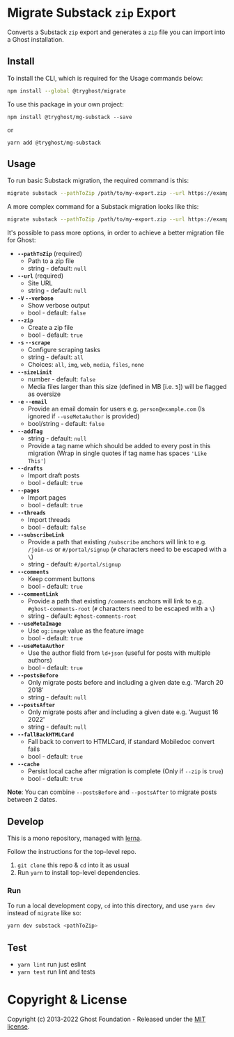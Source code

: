 # Migrate Substack `zip` Export

Converts a Substack `zip` export and generates a `zip` file you can import into a Ghost installation.


## Install

To install the CLI, which is required for the Usage commands below:

```sh
npm install --global @tryghost/migrate
```

To use this package in your own project:

`npm install @tryghost/mg-substack --save`

or

`yarn add @tryghost/mg-substack`


## Usage

To run basic Substack migration, the required command is this:

```sh
migrate substack --pathToZip /path/to/my-export.zip --url https://example.com
```

A more complex command for a Substack migration looks like this:

```sh
migrate substack --pathToZip /path/to/my-export.zip --url https://example.com --email 'person@example.com' --drafts false
```

It's possible to pass more options, in order to achieve a better migration file for Ghost:

- **`--pathToZip`** (required)
    - Path to a zip file
    - string - default: `null`
- **`--url`** (required)
    - Site URL
    - string - default: `null`  
- **`-V` `--verbose`** 
    - Show verbose output
    - bool - default: `false`
- **`--zip`** 
    - Create a zip file
    - bool - default: `true`
- **`-s` `--scrape`** 
    - Configure scraping tasks
    - string - default: `all` 
    - Choices: `all`, `img`, `web`, `media`, `files`, `none`
- **`--sizeLimit`**
    - number - default: `false`
    - Media files larger than this size (defined in MB [i.e. `5`]) will be flagged as oversize
- **`-e` `--email`** 
    - Provide an email domain for users e.g. `person@example.com` (Is ignored if `--useMetaAuthor` is provided)
    - bool/string - default: `false`
- **`--addTag`**
    - string - default: `null`
    - Provide a tag name which should be added to every post in this migration (Wrap in single quotes if tag name has spaces `'Like This'`)
- **`--drafts`** 
    - Import draft posts
    - bool - default: `true`
- **`--pages`** 
    - Import pages
    - bool - default: `true`
- **`--threads`** 
    - Import threads
    - bool - default: `false`
- **`--subscribeLink`** 
    - Provide a path that existing `/subscribe` anchors will link to e.g. `/join-us` or `#/portal/signup` (`#` characters need to be escaped with a `\`)
    - string - default: `#/portal/signup`
- **`--comments`** 
    - Keep comment buttons
    - bool - default: `true`
- **`--commentLink`** 
    - Provide a path that existing `/comments` anchors will link to e.g. `#ghost-comments-root` (`#` characters need to be escaped with a `\`)
    - string - default: `#ghost-comments-root`
- **`--useMetaImage`** 
    - Use `og:image` value as the feature image
    - bool - default: `true`  
- **`--useMetaAuthor`** 
    - Use the author field from `ld+json` (useful for posts with multiple authors)
    - bool - default: `true`  
- **`--postsBefore`** 
    - Only migrate posts before and including a given date e.g. 'March 20 2018'
    - string - default: `null`
- **`--postsAfter`** 
    - Only migrate posts after and including a given date e.g. 'August 16 2022'
    - string - default: `null`
- **`--fallBackHTMLCard`** 
    - Fall back to convert to HTMLCard, if standard Mobiledoc convert fails
    - bool - default: `true`      
- **`--cache`** 
    - Persist local cache after migration is complete (Only if `--zip` is `true`)
    - bool - default: `true`

**Note**: You can combine `--postsBefore` and `--postsAfter` to migrate posts between 2 dates.


## Develop

This is a mono repository, managed with [lerna](https://lerna.js.org).

Follow the instructions for the top-level repo.
1. `git clone` this repo & `cd` into it as usual
2. Run `yarn` to install top-level dependencies.


### Run

To run a local development copy, `cd` into this directory, and use `yarn dev` instead of `migrate` like so:

```sh
yarn dev substack <pathToZip>
```


## Test

- `yarn lint` run just eslint
- `yarn test` run lint and tests


# Copyright & License

Copyright (c) 2013-2022 Ghost Foundation - Released under the [MIT license](LICENSE).

